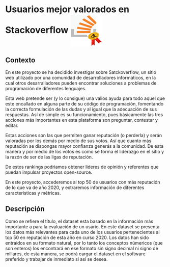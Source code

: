 # Usuarios mejor valorados en Stackoverflow <img align="center" width="100" height="100" src="image/Imagen1.png"> 

## Contexto

En este proyecto se ha decidido investigar sobre Satckoverflow, un sitio web utilizado por una comunidad de desarrolladores informáticos, en la cual otros desarralladores pueden encontrar soluciones a problemas de programación de diferentes lenguajes.

Esta web pretende ser (y lo consigue) una valios ayuda para todo aquel que este encallado en alguna parte de su código de programación, fomentando la correcta formulación de las dudas y al igual que la adecuación de sus respuestas. Así de simple es su funcionamiento, pues básicamente las tres acciones más importantes en esta plataforma son preguntar, contestar y editar. 

Estas acciones son las que permiten ganar reputación (o perderla) y serán valoradas por los demás por medio de sus votos. Así que cuanto más reputación se dispongas mayor confianza generás a la comunidad. De esta manera y por medio de los votos es como se forma el liderazgo en el sitio y la razón de ser de las ligas de reputación.

De estos rankings podriamos obtener lideres de opinión y referentes que puedan impulsar proyectos open-source.

En este proyecto, accederemos al top 50 de usuarios con más reputación de lo que va de año 2020, y  extraremos información de diferentes caracteristicas y métricas.

## Descripción

Como se refiere el título, el dataset esta basado en la información más importante a para la evaluación de un usario. En este dataset se presenta los datos más relevantes para cada uno de los usuarios pertenecientes al top 50 en reputación de esta año en curso 2020. Los datos han sido entraidos en su formato natural, por lo tanto los conceptos númericos (que son enteros) los encontrará en ese formato sin signo decimal ni signo de millares, de esta manera, se podrá cargar el dataset en el software preferido y trabajar de inmediato si así se desea.
